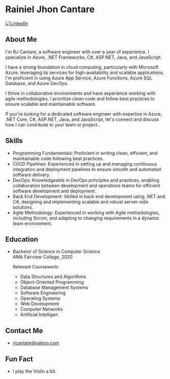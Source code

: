 # Rainiel Jhon Cantare
[![LinkedIn](https://img.shields.io/badge/LinkedIn-Connect-blue)](linkedin.com/in/rainiel-jhon-cantare-91b5a021a)

## About Me
I'm RJ Cantare, a software engineer with over a year of experience. I specialize in Azure, .NET Frameworks, C#, ASP.NET, Java, and JavaScript.

I have a strong foundation in cloud computing, particularly with Microsoft Azure, leveraging its services for high-availability and scalable applications. I'm proficient in using Azure App Service, Azure Functions, Azure SQL Database, and Azure DevOps.

I thrive in collaborative environments and have experience working with agile methodologies. I prioritize clean code and follow best practices to ensure scalable and maintainable software.

If you're looking for a dedicated software engineer with expertise in Azure, .NET Core, C#, ASP.NET, Java, and JavaScript, let's connect and discuss how I can contribute to your team or project..

## Skills
- Programming Fundamentals: Proficient in writing clean, efficient, and maintainable code following best practices.
- CI/CD Pipelines: Experienced in setting up and managing continuous integration and deployment pipelines to ensure smooth and automated software delivery.
- DevOps: Knowledgeable in DevOps principles and practices, enabling collaboration between development and operations teams for efficient software development and deployment.
- Back End Development: Skilled in back end development using .NET and C#, designing and implementing scalable and robust server-side solutions.
- Agile Methodology: Experienced in working with Agile methodologies, including Scrum, and adapting to changing requirements in a dynamic team environment.

## Education
- Bachelor of Science in Computer Science  
  AMA Fairview Collage, 2020
  
  Relevant Coursework:
  - Data Structures and Algorithms
  - Object-Oriented Programming
  - Database Management Systems
  - Software Engineering
  - Operating Systems
  - Web Development
  - Computer Networks
  - Artificial Intelligen

## Contact Me
- rjcantare@yahoo.com

## Fun Fact
- I play the Violin a bit.

<!---
rjcantare/rjcantare is a ✨ special ✨ repository because its `README.md` (this file) appears on your GitHub profile.
You can click the Preview link to take a look at your changes.
--->

